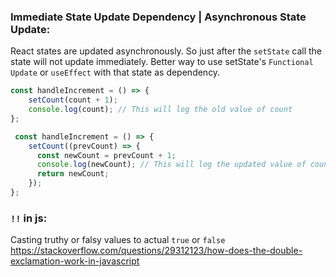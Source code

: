 ### Immediate State Update Dependency | Asynchronous State Update:
React states are updated asynchronously. So just after the `setState` call the state will not update immediately. Better way to use setState's `Functional Update` or `useEffect` with that state as dependency.

```js
const handleIncrement = () => {
    setCount(count + 1);
    console.log(count); // This will log the old value of count
};

 const handleIncrement = () => {
    setCount((prevCount) => {
      const newCount = prevCount + 1;
      console.log(newCount); // This will log the updated value of count
      return newCount;
    });
};
```

### `!!` in js:
Casting truthy or falsy values to actual `true` or `false`
https://stackoverflow.com/questions/29312123/how-does-the-double-exclamation-work-in-javascript